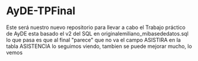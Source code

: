 # AyDE-TPFinal
Este será nuestro nuevo repositorio para llevar a cabo el Trabajo práctico de AyDE
esta basado el v2 del SQL en originalemiliano_mibasededatos.sql
lo que pasa es que al final "parece" que no va el campo ASISTIRA en la tabla ASISTENCIA
lo seguimos viendo, tambien se puede mejorar mucho, lo vemos
